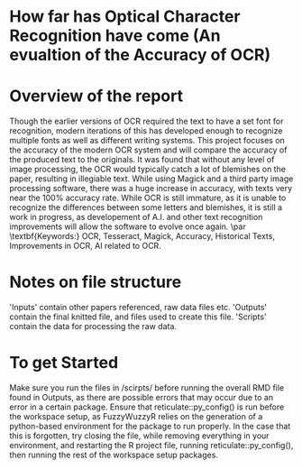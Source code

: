 # How far has Optical Character Recognition have come (An evualtion of the Accuracy of OCR)
# Overview of the report
Though the earlier versions of OCR required the text to have a set font for recognition, modern iterations of this has developed enough to recognize multiple fonts as well as different writing systems. This project focuses on the accuracy of the modern OCR system and will compare the accuracy of the produced text to the originals. It was found that without any level of image processing, the OCR would typically catch a lot of blemishes on the paper, resulting in illegiable text. While using Magick and a third party image processing software, there was a huge increase in accuracy, with texts very near the 100% accuracy rate. While OCR is still immature, as it is unable to recognize the differences between some letters and blemishes, it is still a work in progress, as developement of A.I. and other text recognition improvements will allow the software to evolve once again.  \\par \\textbf{Keywords:} OCR, Tesseract, Magick, Accuracy, Historical Texts, Improvements in OCR, AI related to OCR.

# Notes on file structure
'Inputs' contain other papers referenced, raw data files etc. 'Outputs' contain the final knitted file, and files used to create this file. 'Scripts' contain the data for processing the raw data. 

# To get Started
Make sure you run the files in /scirpts/ before running the overall RMD file found in Outputs, as there are possible errors that may occur due to an error in a certain package. 
Ensure that reticulate::py_config() is run before the workspace setup, as FuzzyWuzzyR relies on the generation of a python-based environment for the package to run properly. In the case that this is forgotten, try closing the file, while removing everything in your environment, and restarting the R project file, running reticulate::py_config(), then running the rest of the workspace setup packages. 

